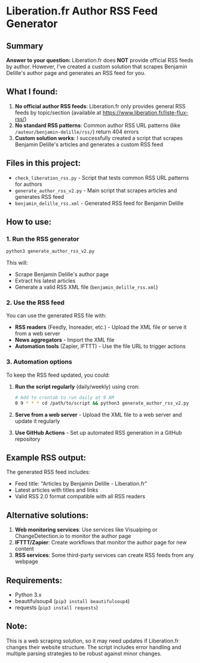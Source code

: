 # Liberation.fr Author RSS Feed Generator

## Summary

**Answer to your question:** Liberation.fr does **NOT** provide official RSS feeds by author. However, I've created a custom solution that scrapes Benjamin Delille's author page and generates an RSS feed for you.

## What I found:

1. **No official author RSS feeds**: Liberation.fr only provides general RSS feeds by topic/section (available at https://www.liberation.fr/liste-flux-rss/)
2. **No standard RSS patterns**: Common author RSS URL patterns (like `/auteur/benjamin-delille/rss/`) return 404 errors
3. **Custom solution works**: I successfully created a script that scrapes Benjamin Delille's articles and generates a custom RSS feed

## Files in this project:

- `check_liberation_rss.py` - Script that tests common RSS URL patterns for authors
- `generate_author_rss_v2.py` - Main script that scrapes articles and generates RSS feed
- `benjamin_delille_rss.xml` - Generated RSS feed for Benjamin Delille

## How to use:

### 1. Run the RSS generator
```bash
python3 generate_author_rss_v2.py
```

This will:
- Scrape Benjamin Delille's author page
- Extract his latest articles 
- Generate a valid RSS XML file (`benjamin_delille_rss.xml`)

### 2. Use the RSS feed

You can use the generated RSS file with:
- **RSS readers** (Feedly, Inoreader, etc.) - Upload the XML file or serve it from a web server
- **News aggregators** - Import the XML file
- **Automation tools** (Zapier, IFTTT) - Use the file URL to trigger actions

### 3. Automation options

To keep the RSS feed updated, you could:

1. **Run the script regularly** (daily/weekly) using cron:
   ```bash
   # Add to crontab to run daily at 9 AM
   0 9 * * * cd /path/to/script && python3 generate_author_rss_v2.py
   ```

2. **Serve from a web server** - Upload the XML file to a web server and update it regularly

3. **Use GitHub Actions** - Set up automated RSS generation in a GitHub repository

## Example RSS output:

The generated RSS feed includes:
- Feed title: "Articles by Benjamin Delille - Liberation.fr"
- Latest articles with titles and links
- Valid RSS 2.0 format compatible with all RSS readers

## Alternative solutions:

1. **Web monitoring services**: Use services like Visualping or ChangeDetection.io to monitor the author page
2. **IFTTT/Zapier**: Create workflows that monitor the author page for new content
3. **RSS services**: Some third-party services can create RSS feeds from any webpage

## Requirements:

- Python 3.x
- beautifulsoup4 (`pip3 install beautifulsoup4`)
- requests (`pip3 install requests`)

## Note:

This is a web scraping solution, so it may need updates if Liberation.fr changes their website structure. The script includes error handling and multiple parsing strategies to be robust against minor changes.
